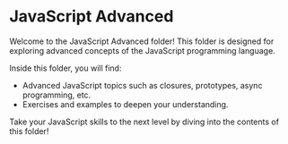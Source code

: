 # JavaScript Advanced

Welcome to the JavaScript Advanced folder! This folder is designed for exploring advanced concepts of the JavaScript programming language.

Inside this folder, you will find:

- Advanced JavaScript topics such as closures, prototypes, async programming, etc.
- Exercises and examples to deepen your understanding.

Take your JavaScript skills to the next level by diving into the contents of this folder!
